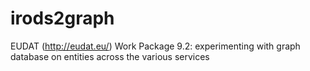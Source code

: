 # irods2graph
EUDAT (http://eudat.eu/) Work Package 9.2: experimenting with graph database on entities across the various services
